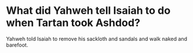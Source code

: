 # What did Yahweh tell Isaiah to do when Tartan took Ashdod?

Yahweh told Isaiah to remove his sackloth and sandals and walk naked and barefoot.
